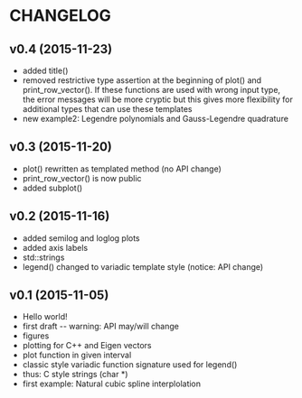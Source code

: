 
CHANGELOG
=========

v0.4 (2015-11-23)
-----------------
- added title()
- removed restrictive type assertion at the beginning of plot() and print_row_vector().
  If these functions are used with wrong input type, the error messages will be more cryptic
  but this gives more flexibility for additional types that can use these templates
- new example2: Legendre polynomials and Gauss-Legendre quadrature  

v0.3 (2015-11-20)
-----------------
- plot() rewritten as templated method (no API change)
- print_row_vector() is now public
- added subplot()

v0.2 (2015-11-16)
-----------------
- added semilog and loglog plots
- added axis labels
- std::strings
- legend() changed to variadic template style (notice: API change)

v0.1 (2015-11-05)
-----------------
- Hello world!
- first draft -- warning: API may/will change
- figures
- plotting for C++ and Eigen vectors
- plot function in given interval
- classic style variadic function signature used for legend()
- thus: C style strings (char *)
- first example: Natural cubic spline interplolation